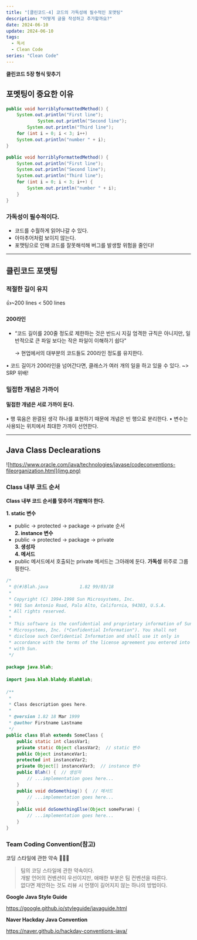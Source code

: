 ```yaml
---
title: "[클린코드-4] 코드의 가독성에 필수적인 포맷팅"
description: "어떻게 글을 작성하고 추가할까요?"
date: 2024-06-10
update: 2024-06-10
tags:
  - 독서
  - Clean Code
series: "Clean Code"
---
```


**클린코드** **5장 형식 맞추기**

## 포멧팅이 중요한 이유

```java
public void horriblyFormattedMethod() {
	System.out.println("First line");
			System.out.println("Second line");
		System.out.println("Third line");
	for (int i = 0; i < 3; i++)
	System.out.println("number " + i);
}
```
```java
public void horriblyFormattedMethod() {
	System.out.println("First line");
	System.out.println("Second line");
	System.out.println("Third line");
	for (int i = 0; i < 3; i++) {
		System.out.println("number " + i);
	}
}
```
### 가독성이 필수적이다.
- 코드를 수월하게 읽어나갈 수 있다.
- 아마추어처럼 보이지 않는다.
- 포맷팅으로 인해 코드를 잘못해석해 버그를 발생할 위험을 줄인다!


---
## 클린코드 포맷팅

### 적절한 길이 유지
👍~200 lines < 500 lines
#### 200라인

- “코드 길이를 200줄 정도로 제한하는 것은 반드시 지길 엄격한 규칙은 아니지만, 일반적으로 큰 파일 보다는 작은 파일이 이해하기 쉽다"<br>

  → 현업에서의 대부분의 코드들도 200라인 정도를 유지한다.


• 코드 길이가 200라인을 넘어간다면, 클래스가 여러 개의 일을 하고 있을 수 있다. ~> SRP 위배!

### 밀접한 개념은 가까이

#### 밀접한 개념은 서로 가까이 둔다.
• 행 묶음은 완결된 생각 하나를 표현하기 때문에 개념은 빈 행으로 분리한다.
• 변수는 사용되는 위치에서 최대한 가까이 선언한다.

-----

## Java Class Declearations

![https://www.oracle.com/java/technologies/javase/codeconventions-fileorganization.html](img.png)


### Class 내부 코드 순서
**Class 내부 코드 순서를 맞추어 개발해야 한다.**

**1. static 변수<br>**
- public -> protected -> package -> private 순서<br>
  **2. instance 변수<br>**
- public -> protected -> package -> private<br>
  **3. 생성자<br>**
  **4. 메서드<br>**
- public 메서드에서 호출되는 private 메서드는 그아래에 둔다. **가독성** 위주로 그룹핑한다.<br>


```java
/*
 * @(#)Blah.java            1.82 99/03/18
 *
 * Copyright (C) 1994-1998 Sun Microsystems, Inc.
 * 901 San Antonio Road, Palo Alto, California, 94303, U.S.A.
 * All rights reserved.
 *
 * This software is the confidential and proprietary information of Sun
 * Microsystems, Inc. (*Confidential Information"). You shall not
 * disclose such Confidential Information and shall use it only in
 * accordance with the terms of the license agreement you entered into
 * with Sun.
 */

package java.blah;

import java.blah.blahdy.BlahBlah;

/**
 *
 * Class description goes here.
 *
 * @version 1.82 18 Mar 1999
 * @author Firstname Lastname
 */
public class Blah extends SomeClass {
    public static int classVar1;
    private static Object classVar2;  // static 변수
    public Object instanceVar1;
    protected int instanceVar2;
    private Object[] instanceVar3;  // instance 변수
    public Blah() {  // 생성자
        // ...implementation goes here...
    }
    public void doSomething() {  // 메서드
        // ...implementation goes here...
    }
    public void doSomethingElse(Object someParam) {
        // ...implementation goes here...
    }
}
```

### Team Coding Convention(참고)

코딩 스타일에 관한 약속 👨🏻‍💻
> 팀의 코딩 스타일에 관한 약속이다.<br>
> 개발 언어의 컨벤션이 우선이지만, 애매한 부분은 팀 컨벤션을 따른다. <br>
> 없다면 제안하는 것도 리뷰 시 언쟁이 길어지지 않는 하나의 방법이다.

**Google Java StyIe Guide**

https://google.github.io/styleguide/javaguide.html

**Naver Hackday Java Convention**

https://naver.github.io/hackday-conventions-java/